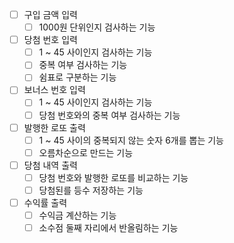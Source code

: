 - [ ] 구입 금액 입력
  - [ ] 1000원 단위인지 검사하는 기능
- [ ] 당첨 번호 입력
  - [ ] 1 ~ 45 사이인지 검사하는 기능
  - [ ] 중복 여부 검사하는 기능
  - [ ] 쉼표로 구분하는 기능
- [ ] 보너스 번호 입력
  - [ ] 1 ~ 45 사이인지 검사하는 기능
  - [ ] 당첨 번호와의 중복 여부 검사하는 기능
- [ ] 발행한 로또 출력
  - [ ] 1 ~ 45 사이의 중복되지 않는 숫자 6개를 뽑는 기능
  - [ ] 오름차순으로 만드는 기능
- [ ] 당첨 내역 출력
  - [ ] 당첨 번호와 발행한 로또를 비교하는 기능
  - [ ] 당첨된를 등수 저장하는 기능
- [ ] 수익률 출력
  - [ ] 수익금 계산하는 기능
  - [ ] 소수점 둘째 자리에서 반올림하는 기능